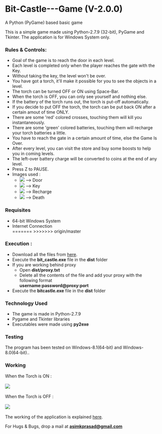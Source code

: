 # Bit-Castle---Game (V-2.0.0)
A Python (PyGame) based basic game

This is a simple game made using Python-2.7.9 (32-bit), PyGame and Tkinter. The application is for Windows System only.

<h3>Rules & Controls: </h3>
<ul>
<li>Goal of the game is to reach the door in each level.</li>
<li>Each level is completed only when the player reaches the gate with the Key.</li>
<li>Without taking the key, the level won't be over.</li>
<li>You have got a torch, it'll make it possible for you to see the objects in a level.</li>
<li>The torch can be turned OFF or ON using Space-Bar.</li>
<li>When the torch is OFF, you can only see yourself and nothing else.</li>
<li>If the battery of the torch runs out, the torch is put-off automatically.</li>
<li>If you decide to put OFF the torch, the torch can be put back ON after a certain amout of time ONLY.</li>
<li>There are some 'red' colored crosses, touching them will kill you instantaneously.</li>
<li>There are some 'green' colored batteries, touching them will recharge your torch batteries a little.</li>
<li>You have to reach the gate in a certain amount of time, else the Game Is Over.</li>
<li>After every level, you can visit the store and buy some boosts to help you in coming levels.</li>
<li>The left-over battery charge will be converted to coins at the end of any level.</li>
<li>Press Z to PAUSE.</li>
<li> Images used : 
<ul>
  <li><img src="https://raw.githubusercontent.com/pakhandi/Bit-Castle---Game/master/src/door.png"> --> Door </li>
  <li><img src="https://raw.githubusercontent.com/pakhandi/Bit-Castle---Game/master/src/key.png"> --> Key </li>
  <li><img src="https://raw.githubusercontent.com/pakhandi/Bit-Castle---Game/master/src/battery.PNG"> --> Recharge </li>
  <li><img src="https://raw.githubusercontent.com/pakhandi/Bit-Castle---Game/master/src/kill.png"> --> Death</li>
</ul>
</li>
</ul>

<h3>Requisites</h3>
<ul>
<li>64-bit Windows System</li>
<li>Internet Connection</li>
=======
>>>>>>> origin/master
</ul>

<h3>Execution : </h3>
<ul>
<li> Download all the files from <a href="https://github.com/pakhandi/Bit-Castle---Game">here</a>.</li>
<li> Execute the <b>bit_castle.exe</b> file in the <b>dist</b> folder </li>
<li> If you are working behind proxy
	<ul>
	<li> Open <b>dist/proxy.txt</b></li>
	<li> Delete all the contents of the file and add your proxy with the following format
			<br>
		 <b>username:password@proxy:port</b>
	</li>
	</ul>
</li>
<li> Execute the <b>bitcastle.exe</b> file in the <b>dist</b> folder </li>
</ul>

<h3>Technology Used</h3>
<ul>
<li>The game is made in Python-2.7.9</li>
<li>Pygame and Tkinter libraries</li>
<li>Executables were made using <b>py2exe</b></li>
</ul>

<h3>Testing</h3>
The program has been tested on Windows-8.1(64-bit) and Windows-8.0(64-bit)..

<h3>Working</h3>
When the Torch is ON : <br><br>
<img src="https://raw.githubusercontent.com/pakhandi/Bit-Castle---Game/master/dist/bitcastle_tut1.JPG">
<br>
<br>
When the Torch is OFF : <br><br>
<img src="https://raw.githubusercontent.com/pakhandi/Bit-Castle---Game/master/dist/bitcastle_tut2.JPG">
<br>
<br>
The working of the application is explained <a href="http://bugecode.com/post.php?pid=114">here</a>.

<span>For Hugs & Bugs, drop a mail at <b>asimkprasad@gmail.com</b></span>




